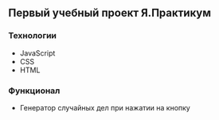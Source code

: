 ## Первый учебный проект Я.Практикум

### Технологии

+ JavaScript
+ CSS
+ HTML 

### Функционал 

+ Генератор случайных дел при нажатии на кнопку